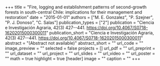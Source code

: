 +++
title = "Fire, logging and establishment patterns of second-growth forests in south-central Chile: implications for their management and restoration"
date = "2015-01-01"
authors = ["M. E. Gonzalez", "P. Szejner", "P. J. Donoso", "C. Salas"]
publication_types = ["2"]
publication = "Ciencia e Investigación Agraria, 42(3) 427--441. https://doi.org/10.4067/S0718-16202015000300011"
publication_short = "Ciencia e Investigación Agraria, 42(3) 427--441. https://doi.org/10.4067/S0718-16202015000300011"
abstract = "(Abstract not available)"
abstract_short = ""
url_code = ""
image_preview = ""
selected = false
projects = []
url_pdf = ""
url_preprint = ""
url_dataset = ""
url_project = ""
url_slides = ""
url_video = ""
url_poster = ""
math = true
highlight = true
[header]
image = ""
caption = ""
+++

